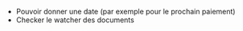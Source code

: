* Pouvoir donner une date (par exemple pour le prochain paiement)
* Checker le watcher des documents
